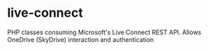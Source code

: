 live-connect
============

PHP classes consuming Microsoft's Live Connect REST API. Allows OneDrive (SkyDrive) interaction and authentication
